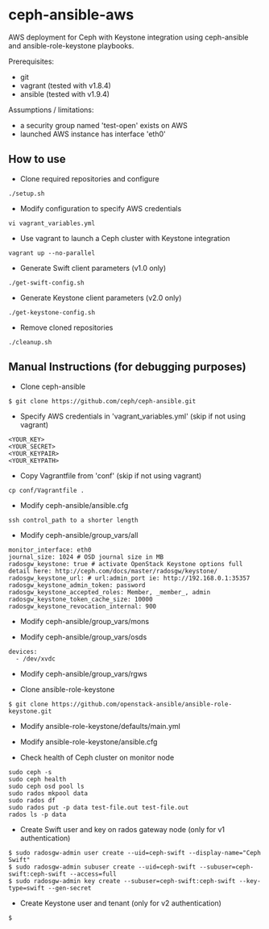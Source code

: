 ceph-ansible-aws
================

AWS deployment for Ceph with Keystone integration using ceph-ansible and ansible-role-keystone playbooks.

Prerequisites:
* git
* vagrant (tested with v1.8.4)
* ansible (tested with v1.9.4)

Assumptions / limitations:
* a security group named 'test-open' exists on AWS
* launched AWS instance has interface 'eth0'

## How to use
* Clone required repositories and configure
```
./setup.sh
```

* Modify configuration to specify AWS credentials
```
vi vagrant_variables.yml
```

* Use vagrant to launch a Ceph cluster with Keystone integration
```
vagrant up --no-parallel
``` 

* Generate Swift client parameters (v1.0 only)
```
./get-swift-config.sh
```

* Generate Keystone client parameters (v2.0 only)
```
./get-keystone-config.sh
```

* Remove cloned repositories
```
./cleanup.sh
```

## Manual Instructions (for debugging purposes)

* Clone ceph-ansible
```
$ git clone https://github.com/ceph/ceph-ansible.git
```

* Specify AWS credentials in 'vagrant_variables.yml' (skip if not using vagrant)
```
<YOUR_KEY>
<YOUR_SECRET>
<YOUR_KEYPAIR>
<YOUR_KEYPATH>
```

* Copy Vagrantfile from 'conf' (skip if not using vagrant)
```
cp conf/Vagrantfile .
```

* Modify ceph-ansible/ansible.cfg
```
ssh control_path to a shorter length
```

* Modify ceph-ansible/group_vars/all
```
monitor_interface: eth0
journal_size: 1024 # OSD journal size in MB
radosgw_keystone: true # activate OpenStack Keystone options full detail here: http://ceph.com/docs/master/radosgw/keystone/
radosgw_keystone_url: # url:admin_port ie: http://192.168.0.1:35357
radosgw_keystone_admin_token: password
radosgw_keystone_accepted_roles: Member, _member_, admin
radosgw_keystone_token_cache_size: 10000
radosgw_keystone_revocation_internal: 900
```

* Modify ceph-ansible/group_vars/mons

* Modify ceph-ansible/group_vars/osds
```
devices:
  - /dev/xvdc
``` 

* Modify ceph-ansible/group_vars/rgws

* Clone ansible-role-keystone
```
$ git clone https://github.com/openstack-ansible/ansible-role-keystone.git
```

* Modify ansible-role-keystone/defaults/main.yml

* Modify ansible-role-keystone/ansible.cfg

* Check health of Ceph cluster on monitor node
```
sudo ceph -s
sudo ceph health
sudo ceph osd pool ls
sudo rados mkpool data
sudo rados df 
sudo rados put -p data test-file.out test-file.out
rados ls -p data
```

* Create Swift user and key on rados gateway node (only for v1 authentication)
```
$ sudo radosgw-admin user create --uid=ceph-swift --display-name="Ceph Swift"
$ sudo radosgw-admin subuser create --uid=ceph-swift --subuser=ceph-swift:ceph-swift --access=full
$ sudo radosgw-admin key create --subuser=ceph-swift:ceph-swift --key-type=swift --gen-secret
```

* Create Keystone user and tenant (only for v2 authentication)
```
$
```
